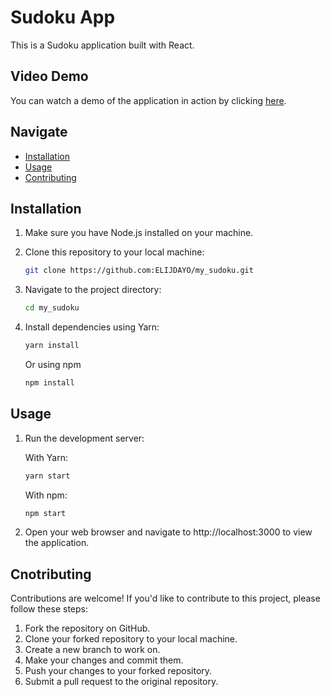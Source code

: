 # Sudoku App

This is a Sudoku application built with React.

## Video Demo

You can watch a demo of the application in action by clicking [here](https://drive.google.com/file/d/1eA6ho9RADCZJoUJbu38pyMrMTCEGAsxR/view?usp=sharing).

## Navigate

- [Installation](#installation)
- [Usage](#usage)
- [Contributing](#contributing)

## Installation

1. Make sure you have Node.js installed on your machine.

2. Clone this repository to your local machine:

   ```bash
   git clone https://github.com:ELIJDAYO/my_sudoku.git

3. Navigate to the project directory:

   ```bash
   cd my_sudoku

4. Install dependencies using Yarn:
   ```bash
   yarn install
   ```

    Or using npm
   ```bash
   npm install
   ```


## Usage

1. Run the development server:
   
   With Yarn:
    ```bash
    yarn start
    ```

   With npm:
    ```bash
    npm start
    ```

2. Open your web browser and navigate to http://localhost:3000 to view the application.

## Cnotributing

Contributions are welcome! If you'd like to contribute to this project, please follow these steps:

1. Fork the repository on GitHub.
2. Clone your forked repository to your local machine.
3. Create a new branch to work on.
4. Make your changes and commit them.
5. Push your changes to your forked repository.
6. Submit a pull request to the original repository.
